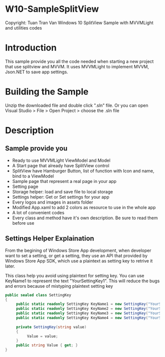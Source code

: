 # W10-SampleSplitView
Copyright: Tuan Tran Van
Windows 10 SplitView Sample with MVVMLight and utilities codes

# Introduction

This sample provide you all the code needed when starting a new project that use splitview and MVVM. It uses MVVMLight to implement MVVM, Json.NET to save app settings.

# Building the Sample

Unzip the downloaded file and double click ".sln" file. Or you can open Visual Studio > File > Open Project > choose the .sln file

# Description

## Sample provide you

- Ready to use MVVMLight ViewModel and Model
- A Start page that already have SplitView control
- SplitView have Hamburger Button, list of function with Icon and name, bind to a ViewModel
- Sample page that represent a real page in your app
- Setting page
- Storage helper: load and save file to local storage
- Settings helper: Get or Set settings for your app
- Every logos and images in assets folder
- Modified App.xaml to add 2 colors as resource to use in the whole app
- A lot of convenient codes
- Every class and method have it's own description. Be sure to read them before use

## Settings Helper Explaination

From the begining of Windows Store App development, when developer want to set a setting, or get a setting, they use an API that provided by Windows Store App SDK, which use a plaintext as setting key to retrive it later.

This class help you avoid using plaintext for setting key. You can use KeyName1 to represent the text "YourSettingKey1". This will reduce the bugs and errors because of mistyping plaintext setting key

```C#
public sealed class SettingKey 
{ 
     public static readonly SettingKey KeyName1 = new SettingKey("YourSettingKey1"); 
     public static readonly SettingKey KeyName2 = new SettingKey("YourSettingKey2"); 
     public static readonly SettingKey KeyName3 = new SettingKey("YourSettingKey3"); 
     public static readonly SettingKey KeyName4 = new SettingKey("YourSettingKey4"); 
 
     private SettingKey(string value) 
     { 
          Value = value; 
     } 
     public string Value { get; } 
}
```

